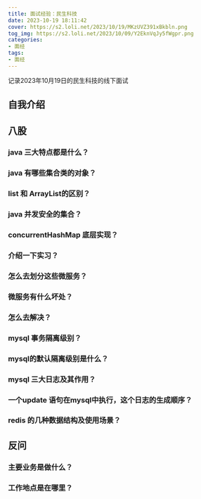 ```yaml
---
title: 面试经验：民生科技
date: 2023-10-19 18:11:42
cover: https://s2.loli.net/2023/10/19/MKzUVZ391xBkbln.png
tog_img: https://s2.loli.net/2023/10/09/Y2EknVqJy5fWgpr.png
categories:
- 面经
tags:
- 面经
---
```


记录2023年10月19日的民生科技的线下面试

## 自我介绍

## 八股

### java 三大特点都是什么？

### java 有哪些集合类的对象？

### list 和 ArrayList的区别？

### java 并发安全的集合？

### concurrentHashMap 底层实现？

### 介绍一下实习？

### 怎么去划分这些微服务？

### 微服务有什么坏处？

### 怎么去解决？

### mysql 事务隔离级别？

### mysql的默认隔离级别是什么？

### mysql 三大日志及其作用？

### 一个update 语句在mysql中执行，这个日志的生成顺序？

### redis 的几种数据结构及使用场景？

## 反问

### 主要业务是做什么？

### 工作地点是在哪里？
